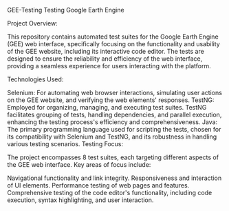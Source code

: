 GEE-Testing
Testing Google Earth Engine

Project Overview:

This repository contains automated test suites for the Google Earth Engine (GEE) web interface, specifically focusing on the functionality and usability of the GEE website, including its interactive code editor. The tests are designed to ensure the reliability and efficiency of the web interface, providing a seamless experience for users interacting with the platform.

Technologies Used:

Selenium: For automating web browser interactions, simulating user actions on the GEE website, and verifying the web elements' responses. TestNG: Employed for organizing, managing, and executing test suites. TestNG facilitates grouping of tests, handling dependencies, and parallel execution, enhancing the testing process's efficiency and comprehensiveness. Java: The primary programming language used for scripting the tests, chosen for its compatibility with Selenium and TestNG, and its robustness in handling various testing scenarios. Testing Focus:

The project encompasses 8 test suites, each targeting different aspects of the GEE web interface. Key areas of focus include:

Navigational functionality and link integrity. Responsiveness and interaction of UI elements. Performance testing of web pages and features. Comprehensive testing of the code editor's functionality, including code execution, syntax highlighting, and user interaction.
